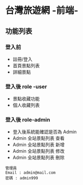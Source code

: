 # 台灣旅遊網 -前端-

## 功能列表

### 登入前
- 註冊/登入
- 首頁景點列表 
- 詳細景點 

### 登入後 role -user
- 景點收藏功能
- 個人收藏列表

### 登入後 role-admin
- 登入後系統能確認是否為 Admin
- Admin 全站景點列表 查看
- Admin 全站景點列表 新增 
- Admin 全站景點列表 修改
- Admin 全站景點列表 刪除

```
管理員
Email : admin@mail.com
密碼 : admin999
```
